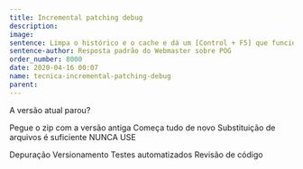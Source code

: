 ```yaml
---
title: Incremental patching debug
description:
image: 
sentence: Limpa o histórico e o cache e dá um [Control + F5] que funciona
sentence-author: Resposta padrão do Webmaster sobre POG
order_number: 8000
date: 2020-04-16 00:07
name: tecnica-incremental-patching-debug
parent:
---
```


A versão atual parou?

Pegue o zip com a versão antiga
Começa tudo de novo
Substituição de arquivos é suficiente
NUNCA USE

Depuração
Versionamento
Testes automatizados
Revisão de código